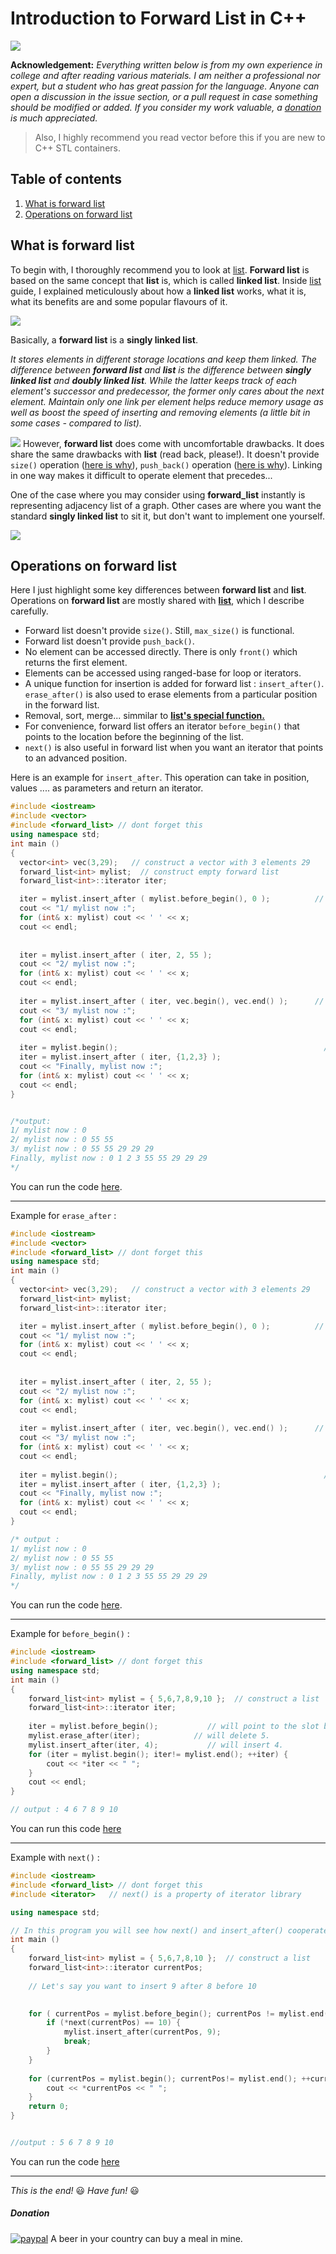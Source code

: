 # Introduction to Forward List in C++

![](images/forward-list.png)

**Acknowledgement:** *Everything written below is from my own experience in college and after reading various materials. I am neither a professional nor expert, but a student who has great passion for the language. Anyone can open a discussion in the issue section, or a pull request in case something should be modified or added. If you consider my work valuable, a [donation](#donation) is much appreciated.*  

> Also, I highly recommend you read vector before this if you are new to C++ STL containers.  

## Table of contents  

1. [What is forward list](#what-is-forward-list)
2. [Operations on forward list](#operations-on-forward-list)


## What is forward list

To begin with, I thoroughly recommend you to look at [list](list.md). **Forward list** is based on the same concept that **list** is, which is called **linked list**. Inside [list](list.md) guide, I explained meticulously about how a **linked list** works, what it is, what its benefits are and some popular flavours of it.  

![](images/fwlist.png)  

Basically, a **forward list** is a **singly linked list**.  

_It stores elements in different storage locations and keep them linked. The difference between **forward list** and **list** is the difference between **singly linked list** and **doubly linked list**. While the latter keeps track of each element's successor and predecessor, the former only cares about the next element. Maintain only one link per element helps reduce memory usage as well as boost the speed of inserting and removing elements (a little bit in some cases - compared to list)._   

![](images/slvsdl.png)
However, **forward list** does come with uncomfortable drawbacks. It does share the same drawbacks with **list** (read back, please!). It doesn't provide `size()` operation ([here is why](http://stackoverflow.com/a/31822540)), `push_back()` operation ([here is why](http://stackoverflow.com/a/8742528)). Linking in one way makes it difficult to operate element that precedes...   

One of the case where you may consider using **forward_list** instantly is representing adjacency list of a graph. Other cases are where you want the standard **singly linked list** to sit it, but don't want to implement one yourself.

![](images/adjacency.png)


## Operations on forward list

Here I just highlight some key differences between **forward list** and **list**. Operations on **forward list** are mostly shared with **[list](list.md)**, which I describe carefully.  

* Forward list  doesn't provide `size()`. Still, `max_size()` is functional. 
* Forward list doesn't provide `push_back()`.
* No element can be accessed directly. There is only `front()` which returns the first element.
* Elements  can be accessed using ranged-base for loop or iterators.
* A unique function for insertion is added for forward list : `insert_after()`.  `erase_after()` is also used to erase elements from a particular position in the forward list.
* Removal, sort, merge... simmilar to [**list's special function.**](list.md#operations-on-list)
* For convenience, forward list offers an iterator `before_begin()` that points to the location before the beginning of the list.  
* `next()` is also useful in forward list when you want an iterator that points to an advanced position.

Here is an example for `insert_after`. This operation can take in position, values .... as parameters and return an iterator. 
```cpp
#include <iostream>
#include <vector>
#include <forward_list> // dont forget this
using namespace std; 
int main ()
{
  vector<int> vec(3,29);   // construct a vector with 3 elements 29
  forward_list<int> mylist;  // construct empty forward list
  forward_list<int>::iterator iter;

  iter = mylist.insert_after ( mylist.before_begin(), 0 );          // insert 0 at the beginning 
  cout << "1/ mylist now :";
  for (int& x: mylist) cout << ' ' << x;
  cout << endl;
  
  
  iter = mylist.insert_after ( iter, 2, 55 );                          //insert 2 elements 55 after the position of iterator 
  cout << "2/ mylist now :";
  for (int& x: mylist) cout << ' ' << x;
  cout << endl;
  
  iter = mylist.insert_after ( iter, vec.begin(), vec.end() );      // insert 3 elements from the vector  
  cout << "3/ mylist now :";
  for (int& x: mylist) cout << ' ' << x;
  cout << endl;
  
  iter = mylist.begin();                                              // reset to begin
  iter = mylist.insert_after ( iter, {1,2,3} );                        // insert an array afer begin       
  cout << "Finally, mylist now :";
  for (int& x: mylist) cout << ' ' << x;
  cout << endl;
}


/*output: 
1/ mylist now : 0
2/ mylist now : 0 55 55
3/ mylist now : 0 55 55 29 29 29
Finally, mylist now : 0 1 2 3 55 55 29 29 29
*/
```
You can run the code [here](http://cpp.sh/3dzyh).  
****
Example for `erase_after` : 
```cpp
#include <iostream>
#include <vector>
#include <forward_list> // dont forget this
using namespace std; 
int main ()
{
  vector<int> vec(3,29);   // construct a vector with 3 elements 29
  forward_list<int> mylist;
  forward_list<int>::iterator iter;

  iter = mylist.insert_after ( mylist.before_begin(), 0 );          // insert 0 at the beginning 
  cout << "1/ mylist now :";
  for (int& x: mylist) cout << ' ' << x;
  cout << endl;
  
  
  iter = mylist.insert_after ( iter, 2, 55 );                          //insert 2 elements 55 after the position of iterator 
  cout << "2/ mylist now :";
  for (int& x: mylist) cout << ' ' << x;
  cout << endl;
  
  iter = mylist.insert_after ( iter, vec.begin(), vec.end() );      // insert 3 elements from the array   
  cout << "3/ mylist now :";
  for (int& x: mylist) cout << ' ' << x;
  cout << endl;
  
  iter = mylist.begin();                                              // reset to begin
  iter = mylist.insert_after ( iter, {1,2,3} );                        // insert an array afer begin       
  cout << "Finally, mylist now :";
  for (int& x: mylist) cout << ' ' << x;
  cout << endl;
}

/* output : 
1/ mylist now : 0
2/ mylist now : 0 55 55
3/ mylist now : 0 55 55 29 29 29
Finally, mylist now : 0 1 2 3 55 55 29 29 29
*/
```
You can run the code [here](http://cpp.sh/64ul4).
****

Example for `before_begin()` :
```cpp
#include <iostream>
#include <forward_list> // dont forget this
using namespace std; 
int main ()
{
    forward_list<int> mylist = { 5,6,7,8,9,10 };  // construct a list
    forward_list<int>::iterator iter;
    
    iter = mylist.before_begin();           // will point to the slot before 5.
    mylist.erase_after(iter);            // will delete 5.
    mylist.insert_after(iter, 4);           // will insert 4.
    for (iter = mylist.begin(); iter!= mylist.end(); ++iter) {
        cout << *iter << " ";
    }
    cout << endl;
}

// output : 4 6 7 8 9 10 
```
You can run this code [here](http://cpp.sh/2ifhc)
****
Example with `next()` : 
```cpp
#include <iostream>
#include <forward_list> // dont forget this
#include <iterator>   // next() is a property of iterator library

using namespace std; 

// In this program you will see how next() and insert_after() cooperate
int main ()
{
    forward_list<int> mylist = { 5,6,7,8,10 };  // construct a list
    forward_list<int>::iterator currentPos;
    
    // Let's say you want to insert 9 after 8 before 10

    
    for ( currentPos = mylist.before_begin(); currentPos != mylist.end(); ++currentPos){
        if (*next(currentPos) == 10) {
            mylist.insert_after(currentPos, 9);
            break;
        }
    }
    
    for (currentPos = mylist.begin(); currentPos!= mylist.end(); ++currentPos) {
        cout << *currentPos << " ";
    }
    return 0;
}


//output : 5 6 7 8 9 10  
```
You can run the code [here](http://cpp.sh/8yuc)

----------
_This is the end!_ :smiley: _Have fun!_ :smiley:

##### Donation
[![paypal](https://www.paypalobjects.com/en_US/i/btn/btn_donate_SM.gif)](https://www.paypal.com/cgi-bin/webscr?cmd=_s-xclick&hosted_button_id=5ZG5Z47L2ZGYC)
A beer in your country can buy a meal in mine.
